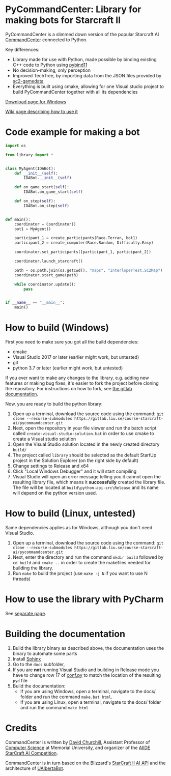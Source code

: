 # PyCommandCenter: Library for making bots for Starcraft II

PyCommandCenter is a slimmed down version of the popular Starcraft AI 
[CommandCenter](https://github.com/davechurchill/commandcenter) connected to 
Python.

Key differences:

* Library made for use with Python, made possible by binding existing C++ code 
  to Python using [pybind11](https://github.com/pybind/pybind11)
* No decision-making, only perception
* Improved TechTree, by importing data from the JSON files provided by 
  [sc2-gamedata](https://github.com/noorus/sc2-gamedata)
* Everything is built using cmake, allowing for one Visual studio project to 
  build PyCommandCenter together with all its dependencies

[Download page for Windows](https://gitlab.liu.se/starcraft-ai-course/pycommandcenter/-/tags)

[Wiki page describing how to use it](http://starcraft-ai-course.gitlab-pages.liu.se/pycommandcenter/index.html)

# Code example for making a bot

``` python
import os

from library import *


class MyAgent(IDABot):
    def __init__(self):
        IDABot.__init__(self)

    def on_game_start(self):
        IDABot.on_game_start(self)

    def on_step(self):
        IDABot.on_step(self)


def main():
    coordinator = Coordinator()
    bot1 = MyAgent()

    participant_1 = create_participants(Race.Terran, bot1)
    participant_2 = create_computer(Race.Random, Difficulty.Easy)

    coordinator.set_participants([participant_1, participant_2])

    coordinator.launch_starcraft()

    path = os.path.join(os.getcwd(), "maps", "InterloperTest.SC2Map")
    coordinator.start_game(path)

    while coordinator.update():
        pass


if __name__ == "__main__":
    main()
```

# How to build (Windows)

First you need to make sure you got all the build dependencies:

* cmake
* Visual Studio 2017 or later (earlier might work, but untested)
* git
* python 3.7 or later (earlier might work, but untested)

If you ever want to make any changes to the library, e.g. adding new features or making bug fixes, it's easier to fork the project before cloning the repository. For instructions on how to fork, see [the gitlab documentation](https://gitlab.liu.se/help/gitlab-basics/fork-project.md). 

Now, you are ready to build the python library:

1. Open up a terminal, download the source code using the command: `git clone --recurse-submodules https://gitlab.liu.se/course-starcraft-ai/pycommandcenter.git`
2. Next, open the repository in your file viewer and run the batch script 
   called `create-visual-studio-solution.bat` in order to use cmake to create
   a Visual studio solution
3. Open the Visual Studio solution located in the newly created directory 
   `build/`
4. The project called `library` should be selected as the default StartUp 
   project in the Solution Explorer (on the right side by default)
5. Change settings to Release and x64
6. Click "Local Windows Debugger" and it will start compiling
7. Visual Studio will open an error message telling you it cannot open the 
   resulting library file, which means it **successfully** created the library 
   file. The file will be located at `build\python-api-src\Release` and its 
   name will depend on the python version used.

# How to build (Linux, untested)

Same dependencies applies as for Windows, although you don't need Visual
Studio.

1. Open up a terminal, download the source code using the command: `git clone --recurse-submodules https://gitlab.liu.se/course-starcraft-ai/pycommandcenter.git`
2. Next, enter the directory and run the command `mkdir build` followed by `cd
   build` and `cmake ..` in order to create the makefiles needed for building the
   library.
3. Run `make` to build the project (use `make -j N` if you want to use N
   threads)

# How to use the library with PyCharm

See [separate page](pycharm.md).

# Building the documentation

1. Build the library binary as described above, the documentation uses the
   binary to automate some parts
2. Install [Sphinx](http://www.sphinx-doc.org)
3. Go to the `docs` subfolder,
4. If you are **not** running Visual Studio and building in Release mode you
   have to change row 17 of [conf.py](docs/conf.py) to match the location
   of the resulting `pyd` file
5. Build the documentation:
   * If you are using Windows, open a terminal, navigate to the docs/ folder
     and run the command `make.bat html`.
   * If you are using Linux, open a terminal, navigate to the docs/ folder and
     run the command `make html`

# Credits

CommandCenter is written by [David Churchill](http://www.cs.mun.ca/~dchurchill/), Assistant Professor of [Computer Science](https://www.cs.mun.ca/) at Memorial University, and organizer of the [AIIDE StarCraft AI
Competition](http://www.cs.mun.ca/~dchurchill/starcraftaicomp/).

CommandCenter is in turn based on the Blizzard's [StarCraft II AI 
API](https://github.com/Blizzard/s2client-api) and the architecture of 
[UAlbertaBot](https://github.com/davechurchill/ualbertabot/wiki).
